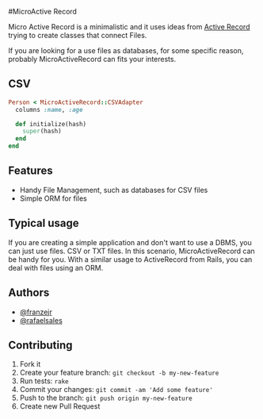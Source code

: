 #MicroActive Record

Micro Active Record is a minimalistic and it uses ideas from [Active Record](https://github.com/rails/rails/tree/master/activerecord) trying to create classes that connect Files.

If you are looking for a use files as databases, for some specific reason, probably MicroActiveRecord can fits your interests.

## CSV

```ruby
Person < MicroActiveRecord::CSVAdapter
  columns :name, :age

  def initialize(hash)
    super(hash)
  end
end
```

## Features
  - Handy File Management, such as databases for CSV files
  - Simple ORM for files

## Typical usage

If you are creating a simple application and don't want to use a DBMS, you can just use files. CSV or TXT files. In this scenario, MicroActiveRecord can be handy for you. With a similar usage to ActiveRecord from Rails, you can deal with files using an ORM.

## Authors

- [@franzejr](http://github.com/franzejr)
- [@rafaelsales](https://github.com/rafaelsales)


## Contributing

1. Fork it
2. Create your feature branch: `git checkout -b my-new-feature`
3. Run tests: `rake`
4. Commit your changes: `git commit -am 'Add some feature'`
5. Push to the branch: `git push origin my-new-feature`
6. Create new Pull Request
